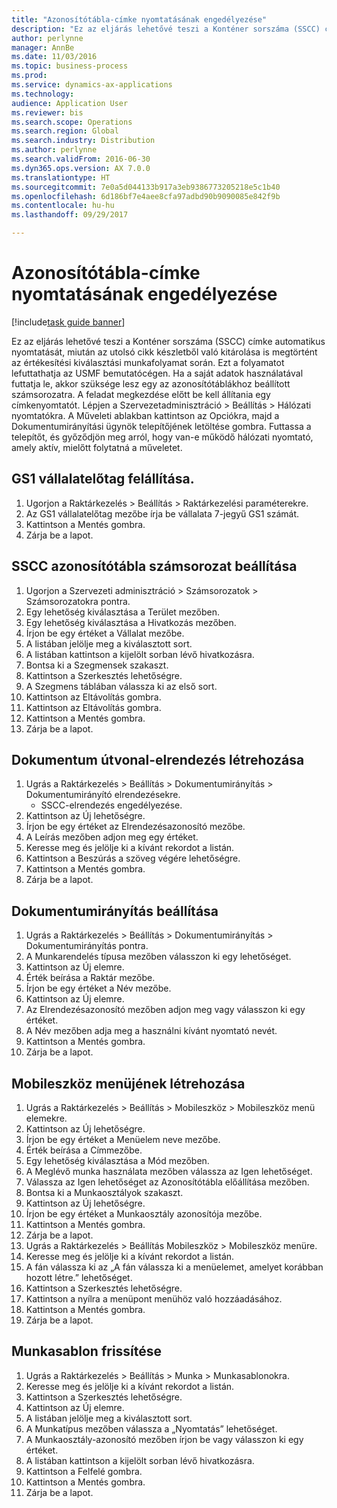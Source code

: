 ```yaml
--- 
title: "Azonosítótábla-címke nyomtatásának engedélyezése"
description: "Ez az eljárás lehetővé teszi a Konténer sorszáma (SSCC) címke automatikus nyomtatását, miután az utolsó cikk készletből való kitárolása is megtörtént az értékesítési kiválasztási munkafolyamat során."
author: perlynne
manager: AnnBe
ms.date: 11/03/2016
ms.topic: business-process
ms.prod: 
ms.service: dynamics-ax-applications
ms.technology: 
audience: Application User
ms.reviewer: bis
ms.search.scope: Operations
ms.search.region: Global
ms.search.industry: Distribution
ms.author: perlynne
ms.search.validFrom: 2016-06-30
ms.dyn365.ops.version: AX 7.0.0
ms.translationtype: HT
ms.sourcegitcommit: 7e0a5d044133b917a3eb9386773205218e5c1b40
ms.openlocfilehash: 6d186bf7e4aee8cfa97adbd90b9090085e842f9b
ms.contentlocale: hu-hu
ms.lasthandoff: 09/29/2017

---
```

# <a name="enable-license-plate-label-printing"></a>Azonosítótábla-címke nyomtatásának engedélyezése

[!include[task guide banner](../../includes/task-guide-banner.md)]

Ez az eljárás lehetővé teszi a Konténer sorszáma (SSCC) címke automatikus nyomtatását, miután az utolsó cikk készletből való kitárolása is megtörtént az értékesítési kiválasztási munkafolyamat során. Ezt a folyamatot lefuttathatja az USMF bemutatócégen. Ha a saját adatok használatával futtatja le, akkor szüksége lesz egy az azonosítótáblákhoz beállított számsorozatra. A feladat megkezdése előtt be kell állítania egy címkenyomtatót. Lépjen a Szervezetadminisztráció > Beállítás > Hálózati nyomtatókra. A Műveleti ablakban kattintson az Opciókra, majd a Dokumentumirányítási ügynök telepítőjének letöltése gombra. Futtassa a telepítőt, és győződjön meg arról, hogy van-e működő hálózati nyomtató, amely aktív, mielőtt folytatná a műveletet.


## <a name="set-up-the-gs1-company-prefix"></a>GS1 vállalatelőtag felállítása.
1. Ugorjon a Raktárkezelés > Beállítás > Raktárkezelési paraméterekre.
2. Az GS1 vállalatelőtag mezőbe írja be vállalata 7-jegyű GS1 számát.
3. Kattintson a Mentés gombra.
4. Zárja be a lapot.

## <a name="setup-the-sscc-license-plate-number-sequence"></a>SSCC azonosítótábla számsorozat beállítása
1. Ugorjon a Szervezeti adminisztráció > Számsorozatok > Számsorozatokra pontra.
2. Egy lehetőség kiválasztása a Terület mezőben.
3. Egy lehetőség kiválasztása a Hivatkozás mezőben.
4. Írjon be egy értéket a Vállalat mezőbe.
5. A listában jelölje meg a kiválasztott sort.
6. A listában kattintson a kijelölt sorban lévő hivatkozásra.
7. Bontsa ki a Szegmensek szakaszt.
8. Kattintson a Szerkesztés lehetőségre.
9. A Szegmens táblában válassza ki az első sort.
10. Kattintson az Eltávolítás gombra.
11. Kattintson az Eltávolítás gombra.
12. Kattintson a Mentés gombra.
13. Zárja be a lapot.

## <a name="create-the-document-route-layout"></a>Dokumentum útvonal-elrendezés létrehozása
1. Ugrás a Raktárkezelés > Beállítás > Dokumentumirányítás > Dokumentumirányító elrendezésekre.
    * SSCC-elrendezés engedélyezése.  
2. Kattintson az Új lehetőségre.
3. Írjon be egy értéket az Elrendezésazonosító mezőbe.
4. A Leírás mezőben adjon meg egy értéket.
5. Keresse meg és jelölje ki a kívánt rekordot a listán.
6. Kattintson a Beszúrás a szöveg végére lehetőségre.
7. Kattintson a Mentés gombra.
8. Zárja be a lapot.

## <a name="set-up-the-document-routing"></a>Dokumentumirányítás beállítása
1. Ugrás a Raktárkezelés > Beállítás > Dokumentumirányítás > Dokumentumirányítás pontra.
2. A Munkarendelés típusa mezőben válasszon ki egy lehetőséget.
3. Kattintson az Új elemre.
4. Érték beírása a Raktár mezőbe.
5. Írjon be egy értéket a Név mezőbe.
6. Kattintson az Új elemre.
7. Az Elrendezésazonosító mezőben adjon meg vagy válasszon ki egy értéket.
8. A Név mezőben adja meg a használni kívánt nyomtató nevét.
9. Kattintson a Mentés gombra.
10. Zárja be a lapot.

## <a name="create-mobile-device-menu"></a>Mobileszköz menüjének létrehozása
1. Ugrás a Raktárkezelés > Beállítás > Mobileszköz > Mobileszköz menü elemekre.
2. Kattintson az Új lehetőségre.
3. Írjon be egy értéket a Menüelem neve mezőbe.
4. Érték beírása a Címmezőbe.
5. Egy lehetőség kiválasztása a Mód mezőben.
6. A Meglévő munka használata mezőben válassza az Igen lehetőséget.
7. Válassza az Igen lehetőséget az Azonosítótábla előállítása mezőben.
8. Bontsa ki a Munkaosztályok szakaszt.
9. Kattintson az Új lehetőségre.
10. Írjon be egy értéket a Munkaosztály azonosítója mezőbe.
11. Kattintson a Mentés gombra.
12. Zárja be a lapot.
13. Ugrás a Raktárkezelés > Beállítás Mobileszköz > Mobileszköz menüre.
14. Keresse meg és jelölje ki a kívánt rekordot a listán.
15. A fán válassza ki az „A fán válassza ki a menüelemet, amelyet korábban hozott létre.” lehetőséget.
16. Kattintson a Szerkesztés lehetőségre.
17. Kattintson a nyílra a menüpont menühöz való hozzáadásához.
18. Kattintson a Mentés gombra.
19. Zárja be a lapot.

## <a name="update-a-work-template"></a>Munkasablon frissítése
1. Ugrás a Raktárkezelés > Beállítás > Munka > Munkasablonokra.
2. Keresse meg és jelölje ki a kívánt rekordot a listán.
3. Kattintson a Szerkesztés lehetőségre.
4. Kattintson az Új elemre.
5. A listában jelölje meg a kiválasztott sort.
6. A Munkatípus mezőben válassza a „Nyomtatás” lehetőséget.
7. A Munkaosztály-azonosító mezőben írjon be vagy válasszon ki egy értéket.
8. A listában kattintson a kijelölt sorban lévő hivatkozásra.
9. Kattintson a Felfelé gombra.
10. Kattintson a Mentés gombra.
11. Zárja be a lapot.


